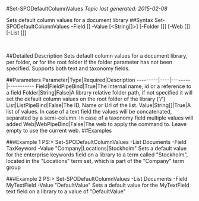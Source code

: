 #Set-SPODefaultColumnValues
*Topic last generated: 2015-02-08*

Sets default column values for a document library
##Syntax
    Set-SPODefaultColumnValues -Field [<FieldPipeBind>] -Value [<String[]>] [-Folder [<String>]] [-Web [<WebPipeBind>]] [-List [<ListPipeBind>]]

&nbsp;

##Detailed Description
Sets default column values for a document library, per folder, or for the root folder if the folder parameter has not been specified. Supports both text and taxonomy fields.

##Parameters
Parameter|Type|Required|Description
---------|----|--------|-----------
Field|FieldPipeBind|True|The internal name, id or a reference to a field
Folder|String|False|A library relative folder path, if not specified it will set the default column values on the root folder of the library ('/')
List|ListPipeBind|False|The ID, Name or Url of the list.
Value|String[]|True|A list of values. In case of a text field the values will be concatenated, separated by a semi-column. In case of a taxonomy field multiple values will added
Web|WebPipeBind|False|The web to apply the command to. Leave empty to use the current web.
##Examples

###Example 1
    PS:> Set-SPODefaultColumnValues -List Documents -Field TaxKeyword -Value "Company|Locations|Stockholm"
Sets a default value for the enterprise keywords field on a library to a term called "Stockholm", located in the "Locations" term set, which is part of the "Company" term group

###Example 2
    PS:> Set-SPODefaultColumnValues -List Documents -Field MyTextField -Value "DefaultValue"
Sets a default value for the MyTextField text field on a library to a value of "DefaultValue"

